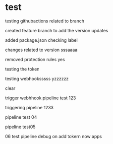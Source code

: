 # test

testing githubactions related to branch

created feature branch to add the version updates


added package.json
checking label


changes related to version sssaaaa


removed protection rules yes

testing the token

testing webhooksssss yzzzzzz

clear

trigger webhhook pipeline test 123

triggering pipeline 1233


pipeline test 04

pipeline test05


06 test pipeline
debug on add tokern now apps
